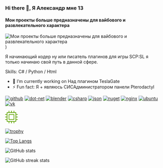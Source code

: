 ### Hi there 👋, Я Александр мне 13
#### Мои проекты больше предназначены для вайбового и развлекательного характера
![Мои проекты больше предназначены для вайбового и развлекательного характера](https://img.freepik.com/free-photo/cute-kitten-staring-out-window-playful-curiosity-generative-ai_188544-12520.jpg))

Я начинающий кодер ну или писатель плагинов для игры SCP:SL я только начинаю свой путь в данной сфере.

Skills: С# / Python / Html

- 🔭 I’m currently working on Над плагином TeslaGate 
- ⚡ Fun fact: Я + являюсь СИСАдминистратором панели Pterodactyl 


[<img src='https://cdn.jsdelivr.net/npm/simple-icons@3.0.1/icons/github.svg' alt='github' height='40'>](https://github.com/Fatal-Error-404-developer)  [<img src='https://cdn.jsdelivr.net/npm/simple-icons@3.0.1/icons/dot-net.svg' alt='dot-net' height='40'>]( )  [<img src='https://cdn.jsdelivr.net/npm/simple-icons@3.0.1/icons/blender.svg' alt='blender' height='40'>]( )  [<img src='https://cdn.jsdelivr.net/npm/simple-icons@3.0.1/icons/csharp.svg' alt='csharp' height='40'>]( )  [<img src='https://cdn.jsdelivr.net/npm/simple-icons@3.0.1/icons/json.svg' alt='json' height='40'>]( )  [<img src='https://cdn.jsdelivr.net/npm/simple-icons@3.0.1/icons/nuget.svg' alt='nuget' height='40'>]( )  [<img src='https://cdn.jsdelivr.net/npm/simple-icons@3.0.1/icons/nginx.svg' alt='nginx' height='40'>]( )  [<img src='https://cdn.jsdelivr.net/npm/simple-icons@3.0.1/icons/ubuntu.svg' alt='ubuntu' height='40'>]( )  [<img src='https://cdn.jsdelivr.net/npm/simple-icons@3.0.1/icons/vk.svg' alt='vk' height='40'>](https://vk.com/digni12)  

<a href='https://docs.github.com/en/developers'><img src='https://raw.githubusercontent.com/acervenky/animated-github-badges/master/assets/devbadge.gif' width='40' height='40'></a> 

[![trophy](https://github-profile-trophy.vercel.app/?username=Fatal-Error-404-developer)](https://github.com/ryo-ma/github-profile-trophy)

[![Top Langs](https://github-readme-stats.vercel.app/api/top-langs/?username=Fatal-Error-404-developer)](https://github.com/anuraghazra/github-readme-stats)

![GitHub stats](https://github-readme-stats.vercel.app/api?username=Fatal-Error-404-developer&show_icons=true)  

![GitHub streak stats](https://streak-stats.demolab.com/?user=Fatal-Error-404-developer)  

